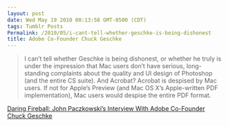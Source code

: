 ```yaml
---
layout: post
date: Wed May 19 2010 08:13:58 GMT-0500 (CDT)
tags: Tumblr Posts
Permalink: /2010/05/i-cant-tell-whether-geschke-is-being-dishonest
title: Adobe Co-Founder Chuck Geschke
---
```


> I can’t tell whether Geschke is being dishonest, or whether he truly is under the impression that Mac users don’t have serious, long-standing complaints about the quality and UI design of Photoshop (and the entire CS suite). And Acrobat? Acrobat is despised by Mac users. If not for Apple’s Preview (and Mac OS X’s Apple-written PDF implementation), Mac users would despise the entire PDF format.

[Daring Fireball: John Paczkowski’s Interview With Adobe Co-Founder Chuck Geschke](http://daringfireball.net/2010/05/paczkowski_geschke)
